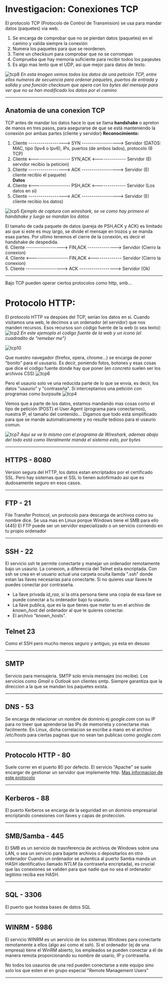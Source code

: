 # Investigacion: Conexiones TCP

El protocolo TCP (Protocolo de Control de Transmision) se usa para mandar datos (paquetes) via web. 

1. Se encarga de comprobar que no se pierdan datos (paquetes) en el camino y valida siempre la conexión  
2. Numera los paquetes para que se reordenen.  
3. Tiene un checksum para comprobar que no se corrompan  
4. Comprueba que hay memoria suficiente para recibir todos los paqeutes  
5. Es algo mas lento que el UDP, asi que mejor para datos de texto.  

![tcp8](https://user-images.githubusercontent.com/96772264/207854226-3652f00a-9e79-4a14-805e-e00f170befa2.PNG)
*En esta imagen vemos todos los datos de una petición TCP, entre ellos numeros de secuencia para ordenar paquetes, puertos de entrada y salida y una función
checksum que opera con los bytes del mensaje para ver que no se han modificado los datos por el camino*

--------------------------------------------
## Anatomia de una conexion TCP
TCP antes de mandar los datos hace lo que se llama **handshake** o apreton de manos en tres pasos, para asegurarse de que se está manteniendo la conexión por ambas
partes (cliente y servidor)
**Reconocimiento:**  

1. Cliente    ------------------> SYN ------------------>  Servidor    (DATOS: MAC, tipo (Ipv4 o Ipv6), IPs, puertos (de ambos lados), protocolo (6 TCP)
2. Cliente    <------------------ SYN,ACK <--------------  Servidor    (El servidor recibio la peticion)    
3. Cliente    ------------------> ACK ------------------>  Servidor    (El cliente recibio el paquete)   
**Datos**    
4. Cliente    <------------------ PSH,ACK <--------------  Servidor    (Los datos en si)    
5. Cliente    ------------------> ACK ------------------>  Servidor    (El cliente recibio los datos)    

![tcp5](https://user-images.githubusercontent.com/96772264/207855039-3337c2cd-2c3a-47a2-92c5-ea83510feac3.PNG)
*Ejemplo de captura con wireshark, se ve como hay primero el handshake y luego se mandan los datos*

El tamaño de cada paquete de datos (pareja de PSH,ACK y ACK) es limitado asi que si este es muy largo, se divide el mensaje en trozos y se manda esas partes.
Por ultimo tenemos el cierre de la conexión, es decir el handshake de despedida.   
6. Cliente    ------------------> FIN,ACK -------------->  Servidor    (Cierro la conexion)  
4. Cliente    <------------------ FIN,ACK <--------------  Servidor    (Cierro la conexion)  
5. Cliente    ------------------> ACK ------------------>  Servidor    (Ok)  

----------------------------------------
Bajo TCP pueden operar ciertos protocolos como http, smb...

# Protocolo HTTP:

El protocolo HTTP va despúes del TCP, serían los datos en sí.
Cuando visitamos una web, le decimos a un ordenador (el servidor) que nos manden recursos. Esos recursos son código fuente de la web (o sea texto):  
![tcp2](https://user-images.githubusercontent.com/96772264/207856482-d3b8c438-b372-44aa-9721-2850f6d824b1.PNG)
*En este ejemoplo el codigo fuente de la web y un icono (el cuadradito de "remeber me")* 

![tcp10](https://user-images.githubusercontent.com/96772264/207855793-423c60d0-bbc9-4b6a-8180-348508ea8b2f.PNG)

Que nuestro navegador (firefox, opera, chrome...) se encarga de poner "bonito" para el ususario. Es decir, poniendo fotos, botones y esas cosas que dice el codigo
fuente donde hay que poner (en concreto suelen ser los archivos CSS)
![tcp6](https://user-images.githubusercontent.com/96772264/207855987-fefae2fd-5db6-4ae6-b58b-197c8d7c7e7c.PNG)

Pero el usaurio solo ve una reducida parte de lo que se envía, es decir, los datos "usaurio" y "contraseña". Si interceptamos una petición con programas como burpsuite
![tcp4](https://user-images.githubusercontent.com/96772264/207856139-d6475ce2-4c2b-4c87-924a-9bfce0e30a87.PNG)

Vemos que a parte de los datos, estamos mandando mas cosas como el tipo de petición (POST) el User Agent (programa para conectarnos), nuestra IP, el tamaño del
contenido... Digamos que todo está simplificado para que se mande automaticamente y no resulte tedioso para el usaurio comun.

![tcp7](https://user-images.githubusercontent.com/96772264/207856982-bf26c916-092f-4ec1-bf15-d66dafcbd2c5.PNG)
*Aqui se ve lo mismo con el programa de Wireshark, ademas abajo del todo está como literalmente manda el sistema esto, por bytes*

-------------------------------

## HTTPS - 8080
Version segura del HTTP, los datos estan encriptados por el certificado SSL. Pero hay sistemas que el SSL lo tienen autofirmado asi que es dudosamente seguro en esos
casos.

------------------------------------------------------------

## FTP - 21
File Transfer Protocol, un protocolo para descarga de archivos como su nombre dice. Se usa mas en Linux porque Windows tiene el SMB para ello (445) 
El FTP puede ser un servidor especializado o un servicio corriendo en tu propio ordenador

------------------------------------------------------------

## SSH - 22 
El servicio ssh te permite conectarte y manejar un ordenador remotamente bajo un usaurio. La conexion, a diferencia del Telnet esta encriptada.
Con ssh se crea en el usuario actual una carpeta oculta llamda ".ssh" donde estan las llaves necesarias para conectarte. Si no quieres usar llaves te puedes 
conectar por contraseña.

- La llave privada *id_rsa*, si la otra persona tiene una copia de esa llave se puede conectar a tu ordenador bajo tu usaurio.
- La llave publica, que es la que tienes que meter tu en el archivo de *known_host* del ordenador al que te quieres conectar.
- El archivo "known_hosts".

## Telnet 23
Como el SSH pero mucho menos seguro y antiguo, ya esta en desuso

------------------------------------------------------------

## SMTP
Servicio para mensajeria. SMTP solo envia mensajes (no recibe). Los servicios como *Gmail* o *Outlook* son clientes smtp. Siempre garantiza que la direccion
a la que se mandan los paquetes exista.

------------------------------------------------------------

## DNS - 53
Se encarga de relacionar un nombre de dominio ej *google.com* con su IP para no tneer que aprenderse las IPs de memorieta y conectarse mas facilmente. 
En Linux, dicha correlacion se escribe a mano en el archivo */etc/hosts* para ciertas paginas que no sean tan publicas como *google.com*

------------------------------------------------------------

## Protocolo HTTP - 80
Suele correr en el puerto 80 por defecto.
El servicio "Apache" se suele encargar de gestionar un servidor que implemente http.
[Mas informacion de este protocolo](https://github.com/CUCUxii/Informatica/blob/main/Web/Protocolo_http.md)

------------------------------------------------------------

## Kerberos - 88
El puerto Kerberos se encarga de la seguridad en un dominio empresarial encriptando conexiones con llaves y capas de proteccion.

------------------------------------------------------------

## SMB/Samba - 445 
El SMB es un servicio de trasnferencia de archivos de Windows sobre una LAN, o sea un servicio para bajarte archivos o depositarlos en otro ordenador
Cuando un ordenador se autentica al puerto Samba manda un HASH identificativo llamado *NTLM* (la contraseña encriptada), es crucial que las conexiones se validen
para que nadie que no sea el ordenador legitimo reciba ese HASH.

------------------------------------------------------------

## SQL - 3306
El puerto que hostea bases de datos SQL

------------------------------------------------------------

## WINRM - 5986
El servicio WINRM es un aervicio de los sistemas Windows para conectarte remotamente a ellos (algo asi como el ssh).
Si el ordenador (ej de una empresa) tiene el WinRM abierto, los empleados se pueden conectar a él de manera remota proporcionando su nombre de usario,
IP y contraseña.

No todos los usaurios de una red pueden conectarse a este equipo sino solo los que esten el en grupo especial "Remote Management Users"

------------------------------------------------------------




